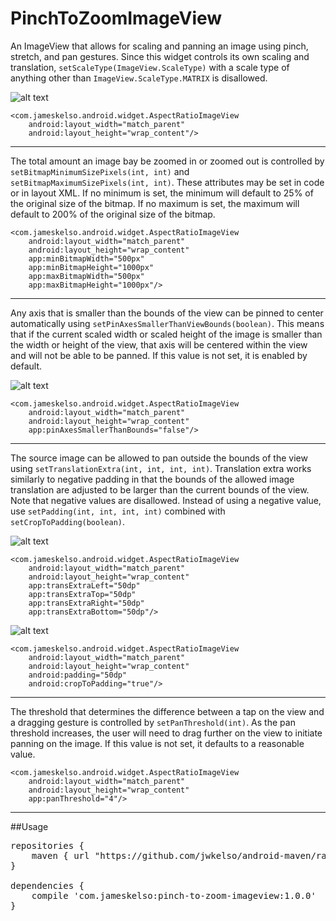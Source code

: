 # PinchToZoomImageView
An ImageView that allows for scaling and panning an image using pinch, stretch, and pan gestures.
Since this widget controls its own scaling and translation, ```setScaleType(ImageView.ScaleType)```
with a scale type of anything other than ```ImageView.ScaleType.MATRIX``` is disallowed.

![alt text](default.gif?raw=true "Default PinchToZoomImageView in operation")

```
<com.jameskelso.android.widget.AspectRatioImageView
    android:layout_width="match_parent"
    android:layout_height="wrap_content"/>
```

***

The total amount an image bay be zoomed in or zoomed out is controlled by
```setBitmapMinimumSizePixels(int, int)``` and ```setBitmapMaximumSizePixels(int, int)```. These
attributes may be set in code or in layout XML. If no minimum is set, the minimum will default to
25% of the original size of the bitmap. If no maximum is set, the maximum will default to 200% of
the original size of the bitmap.

```
<com.jameskelso.android.widget.AspectRatioImageView
    android:layout_width="match_parent"
    android:layout_height="wrap_content"
    app:minBitmapWidth="500px"
    app:minBitmapHeight="1000px"
    app:maxBitmapWidth="500px"
    app:maxBitmapHeight="1000px"/>
```

***

Any axis that is smaller than the bounds of the view can be pinned to center automatically using
```setPinAxesSmallerThanViewBounds(boolean)```. This means that if the current scaled width or
scaled height of the image is smaller than the width or height of the view, that axis will be
centered within the view and will not be able to be panned. If this value is not set, it is enabled
by default.

![alt text](nopinaxes.gif?raw=true
    "PinchToZoomImageView with setPinAxesSmallerThanViewBounds() set to false")

```
<com.jameskelso.android.widget.AspectRatioImageView
    android:layout_width="match_parent"
    android:layout_height="wrap_content"
    app:pinAxesSmallerThanBounds="false"/>
```

***

The source image can be allowed to pan outside the bounds of the view using
```setTranslationExtra(int, int, int, int)```. Translation extra works similarly to negative padding
in that the bounds of the allowed image translation are adjusted to be larger than the current
bounds of the view. Note that negative values are disallowed. Instead of using a negative value, use
```setPadding(int, int, int, int)``` combined with ```setCropToPadding(boolean)```.

![alt text](extra.gif?raw=true
    "PinchToZoomImageView with setTranslationExtra set to 50dp all around.")

```
<com.jameskelso.android.widget.AspectRatioImageView
    android:layout_width="match_parent"
    android:layout_height="wrap_content"
    app:transExtraLeft="50dp"
    app:transExtraTop="50dp"
    app:transExtraRight="50dp"
    app:transExtraBottom="50dp"/>
```

![alt text](padding.gif?raw=true "PinchToZoomImageView with setPadding set to 50dp all around.")

```
<com.jameskelso.android.widget.AspectRatioImageView
    android:layout_width="match_parent"
    android:layout_height="wrap_content"
    android:padding="50dp"
    android:cropToPadding="true"/>
```

***

The threshold that determines the difference between a tap on the view and a dragging gesture is
controlled by ```setPanThreshold(int)```. As the pan threshold increases, the user will need to drag
further on the view to initiate panning on the image. If this value is not set, it defaults to a
reasonable value.

```
<com.jameskelso.android.widget.AspectRatioImageView
    android:layout_width="match_parent"
    android:layout_height="wrap_content"
    app:panThreshold="4"/>
```

***

##Usage
<pre>repositories {
    maven { url "https://github.com/jwkelso/android-maven/raw/master/" }
}

dependencies {
    compile 'com.jameskelso:pinch-to-zoom-imageview:1.0.0'
}
</pre>